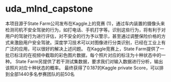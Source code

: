 # uda_mlnd_capstone
本项目源于State Farm公司发布在Kaggle上的竞赛 (1)，通过车内装置的摄像头来检测司机不安全驾驶的行为，如打电话、手机打字等。识别这些行为，将有利于对用户的驾驶行为进行评估，对不安全的行为予以警示，甚至通过调整保险价格的方式来激励用户安全驾驶。深度学习技术可以对图像进行分类识别，已经在工业上有广泛的应用，可以很好的解决上述问题。
在Kaggle竞赛上，State Farm提供了一批已标注的在视频中截取的彩色图片数据，每个照片对应的标注为十种状态中的一种。
State Farm另提供了若干测试集数据，要求我们对输入数据进行分析，输出该照片对应十种状态的概率。
最终获得了0.187的Kaggle private Score，可以排到全部1440多名参赛团队的前50名

